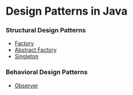 # Design Patterns in Java

### Structural Design Patterns

- [Factory](src/main/java/creational/factory)
- [Abstract Factory](src/main/java/creational/abstractfactory)
- [Singleton](src/main/java/creational/singleton)



### Behavioral Design Patterns

- [Observer](src/main/java/behavioral/observer)
